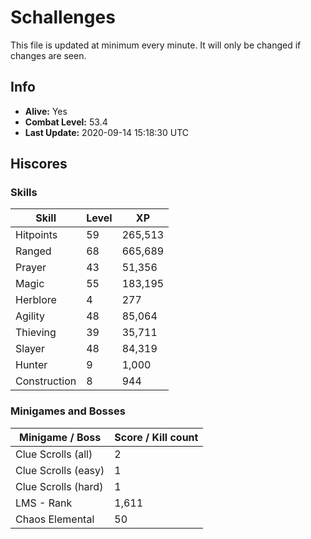 # Schallenges

This file is updated at minimum every minute. It will only be changed if changes are seen.

## Info

 - **Alive:** Yes
 - **Combat Level:** 53.4
 - **Last Update:** 2020-09-14 15:18:30 UTC

## Hiscores

### Skills

| Skill | Level | XP |
|--|--|--|
| Hitpoints | 59 | 265,513 |
| Ranged | 68 | 665,689 |
| Prayer | 43 | 51,356 |
| Magic | 55 | 183,195 |
| Herblore | 4 | 277 |
| Agility | 48 | 85,064 |
| Thieving | 39 | 35,711 |
| Slayer | 48 | 84,319 |
| Hunter | 9 | 1,000 |
| Construction | 8 | 944 |

### Minigames and Bosses

| Minigame / Boss | Score / Kill count |
|--|--|
| Clue Scrolls (all) | 2 |
| Clue Scrolls (easy) | 1 |
| Clue Scrolls (hard) | 1 |
| LMS - Rank | 1,611 |
| Chaos Elemental | 50 |
